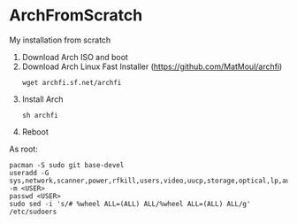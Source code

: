 # ArchFromScratch
My installation from scratch

1. Download Arch ISO and boot
1. Download Arch Linux Fast Installer (https://github.com/MatMoul/archfi)
    ```
    wget archfi.sf.net/archfi
    ```
1. Install Arch
    ```
    sh archfi
    ```
1. Reboot

As root:
```
pacman -S sudo git base-devel
useradd -G sys,network,scanner,power,rfkill,users,video,uucp,storage,optical,lp,audio,wheel -m <USER>
passwd <USER>
sudo sed -i 's/# %wheel ALL=(ALL) ALL/%wheel ALL=(ALL) ALL/g' /etc/sudoers
```
